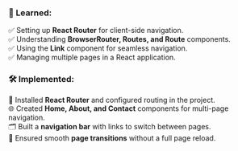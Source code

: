 

### **🎯 Learned:**  
✅ Setting up **React Router** for client-side navigation.  
✅ Understanding **BrowserRouter, Routes, and Route** components.  
✅ Using the **Link** component for seamless navigation.  
✅ Managing multiple pages in a React application.  

### **🛠️ Implemented:**  
🚀 Installed **React Router** and configured routing in the project.  
🌐 Created **Home, About, and Contact** components for multi-page navigation.  
🗂️ Built a **navigation bar** with links to switch between pages.  
🔄 Ensured smooth **page transitions** without a full page reload.  

